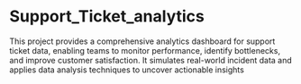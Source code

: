 # Support_Ticket_analytics
This project provides a comprehensive analytics dashboard for support ticket data, enabling teams to monitor performance, identify bottlenecks, and improve customer satisfaction. It simulates real-world incident data and applies data analysis techniques to uncover actionable insights
